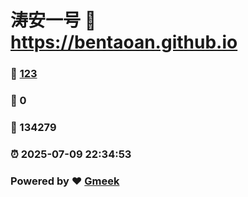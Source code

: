 # 涛安一号 :link: https://bentaoan.github.io 
### :page_facing_up: [123](https://bentaoan.github.io/tag.html) 
### :speech_balloon: 0 
### :hibiscus: 134279 
### :alarm_clock: 2025-07-09 22:34:53 
### Powered by :heart: [Gmeek](https://github.com/Meekdai/Gmeek)
